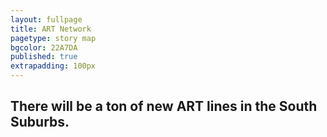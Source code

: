 ```yaml
---
layout: fullpage
title: ART Network
pagetype: story map
bgcolor: 22A7DA
published: true
extrapadding: 100px
---
```


<div class="mapstage"></div>

## There will be a ton of new ART lines in the South Suburbs. 
